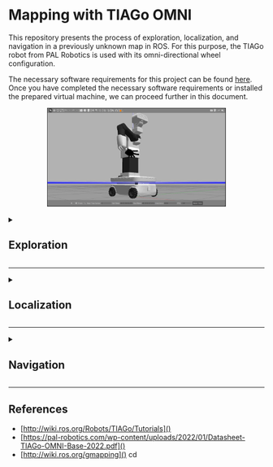 # Mapping with TIAGo OMNI

This repository presents the process of exploration, localization, and navigation in a previously unknown map in ROS. For this purpose, the TIAGo robot from PAL Robotics is used with its omni-directional wheel configuration.

The necessary software requirements for this project can be found [here](https://github.com/crisarenas/Mapping-TIAGo/blob/main/Software_Requirements.md). 
Once you have completed the necessary software requirements or installed the prepared virtual machine, we can proceed further in this document.


<p align="center">
<img src="Images/Tiago_omni.jpg" alt="TIAGo Robot" width="70%">
</p>



<details>
<summary><h2>Exploration</h2></summary>
The goal of exploration is to contruct a complete map of the environment.

Exploring an unknown environment requires mapping and modeling the environment, and at the same time localizing the robot within it. This process implies using SLAM techniques (Simultaneous Localization and Mapping) along with exploration and planning algorithms. 

The sensors that TIAGo uses to scan the environment are **two LIDARs (SICK TiM561)**, and the ROS package used for this is known as GMapping. GMapping updates the map in real-time as the sensors collect data.

First, open a terminal and navigate to the TIAGo workspace. Then, run the following command to add the packages in the TIAGo project to the ROS system's package path. This command **should be executed every time a new terminal is opened**.

```
cd ~/tiago_ws
source ./devel/setup.bash
```

To launch the Gazebo TIAGo simulation with the omni base configuration, run the following command in a terminal. This launch file will open RViz to visualize the mapping process, remove the robot's arm and end effector (which are not necessary for this project), and load the kitchen world in Gazebo.

```
roslaunch tiago_2dnav_gazebo tiago_mapping.launch public_sim:=true base_type:=omni_base arm:=false end_effector:=false world:=pal_kitchen
```

Then, in a separate terminal, run the following command to control the robot using the keyboard arrows. Unfortunately, despite having a holonomic robot, the control is limited to rotating the base on itself and moving forward and backward.

```
rosrun key_teleop key_teleop.py
```

Now, explore the world until a precise map of it is constructed. The mapping process on Gazebo (real state) can be seen on the right, and the mapping process in RViz (robot state) can be seen on the left:

<p align="center">
<img src="Images/mapping.gif" width="80%">
</p>


Once the map has been fully explored you can close the teleoperation terminal and save the map by running the command below. In this case, I have chosen to name the map "tiago_kitchen". The map will be saved in the path:``/home/<username>/.pal/tiago_maps/configurations/tiago_kitchen``.

```
rosservice call /pal_map_manager/save_map "directory: 'tiago_kitchen'"
```

Now, all terminals can be stopped. The resulting map is shown below.
<p align="center">
<img src="Images/tiago_kitchen/kitchen_map.png" width="40%">
</p>
</details>




________________
<details>
<summary><h2>Localization</h2></summary>

The kitchen map is already built. The following command opens the kitchen world in Gazebo and the created map in RViz Then, AMCL localization is used to estimate the real position of the robot.


```
roslaunch tiago_2dnav_gazebo tiago_navigation.launch public_sim:=true world:=pal_kitchen base_type:=omni_base arm:=false end_effector:=false map:=$HOME/.pal/tiago_maps/configurations/tiago_kitchen
```


To localize the robot, run the following command in a separate terminal:


```
rosservice call /global_localization "{}"
```



As shown in the image below, the robot is lost in the map, which means that RViz and Gazebo do not correspond. This is where AMCL comes into play, a probabilistic localization system that uses a particle filter to estimate the pose of a robot in a known environment. The blue lines in RViz are the points measured by the LIDAR.
The red arrows are the particles that represent possible poses of the robot. As we move, we will use odometry and LIDAR information to converge the particle filter on the position of the highest probability.



<p align="center">
<img src="Images/initial_configuration.jpg" width="70%">
</p>

Now, help the particle filter to converge by moving the robot using teleoperation in a separate terminal.
```
rosrun key_teleop key_teleop.py
```

Once the robot is localized, it's necessary to clear the previous costmaps as they may contain incorrect data used for route planning. By deleting the old costmaps, the robot can generate new ones based on its current position and detected obstacles, resulting in a more accurate and reliable route planning. To clear the costmaps, use the following command:

```
rosservice call /move_base/clear_costmaps "{}"
```

The localization process is shown in the following image

<p align="center">
<img src="Images/localization.gif" width="80%">
</p>

</details>

___________________



<details>
<summary><h2>Navigation</h2></summary>
Kill the teleoperation node and use the 2D Nav Goal tool in RViz to indicate the final position and orientation of the robot. A global planner will then compute a path for the robot to follow.


<p align="center">
<img src="Images/navigation.gif" width="70%">
</p>

</details>




____

## References
* [http://wiki.ros.org/Robots/TIAGo/Tutorials]()
* [https://pal-robotics.com/wp-content/uploads/2022/01/Datasheet-TIAGo-OMNI-Base-2022.pdf]()
* [http://wiki.ros.org/gmapping]()
cd
